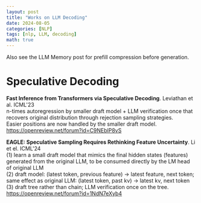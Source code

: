 ```yaml
---
layout: post
title: "Works on LLM Decoding"
date: 2024-08-05
categories: [NLP]
tags: [nlp, LLM, decoding]
math: true
---
```


Also see the LLM Memory post for prefill compression before generation.

# Speculative Decoding

**Fast Inference from Transformers via Speculative Decoding**. Leviathan et al. ICML'23\
n-times autoregression by smaller draft model + LLM verification once that recovers original distribution through rejection sampling strategies.\
Easier positions are now handled by the smaller draft model.\
<https://openreview.net/forum?id=C9NEblP8vS>

**EAGLE: Speculative Sampling Requires Rethinking Feature Uncertainty**. Li et el. ICML'24\
(1) learn a small draft model that mimics the final hidden states (features) generated from the original LLM, to be consumed directly by the LM head of original LLM\
(2) draft model: (latest token, previous feature) -> latest feature, next token; same effect as original LLM: (latest token, past kv) -> latest kv, next token\
(3) draft tree rather than chain; LLM verification once on the tree.\
<https://openreview.net/forum?id=1NdN7eXyb4>
